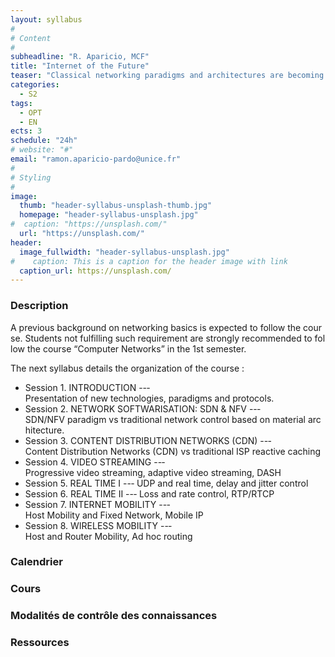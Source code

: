 ```yaml
---
layout: syllabus
#
# Content
#
subheadline: "R. Aparicio, MCF"
title: "Internet of the Future"
teaser: "Classical networking paradigms and architectures are becoming outdated very quickly because of the evolution of users’ habits and technological development. Thus, this course aims to bridge the gap between the basics presented in a classical « Introduction to Networking » course and the real technologies and protocols deployed in Internet nowadays. "
categories:
  - S2
tags:
  - OPT
  - EN
ects: 3
schedule: "24h"
# website: "#"
email: "ramon.aparicio-pardo@unice.fr"
#
# Styling
#
image:
  thumb: "header-syllabus-unsplash-thumb.jpg"
  homepage: "header-syllabus-unsplash.jpg"
#  caption: "https://unsplash.com/"
  url: "https://unsplash.com/"
header:
  image_fullwidth: "header-syllabus-unsplash.jpg"
#    caption: This is a caption for the header image with link
  caption_url: https://unsplash.com/  
---
```


### Description ###

A previous background on networking basics is expected to follow the course. Students not fulfilling such requirement are strongly recommended to follow the course “Computer Networks” in the 1st semester.

The next syllabus details the organization of the course :
  - Session 1. INTRODUCTION --‐ Presentation of new technologies, paradigms and protocols.
  - Session 2. NETWORK SOFTWARISATION: SDN & NFV --‐ SDN/NFV paradigm vs traditional network control based on material architecture.
  - Session 3. CONTENT DISTRIBUTION NETWORKS (CDN) --‐ Content Distribution Networks (CDN) vs traditional ISP reactive caching
  - Session 4. VIDEO STREAMING --‐ Progressive video streaming, adaptive video streaming, DASH
  - Session 5. REAL TIME I --‐ UDP and real time, delay and jitter control
  - Session 6. REAL TIME II --‐ Loss and rate control, RTP/RTCP
  - Session 7. INTERNET MOBILITY --‐ Host Mobility and Fixed Network, Mobile IP
  - Session 8. WIRELESS MOBILITY --‐ Host and Router Mobility, Ad hoc routing


### Calendrier ###

### Cours ###

### Modalités de contrôle des connaissances ###

### Ressources ###

